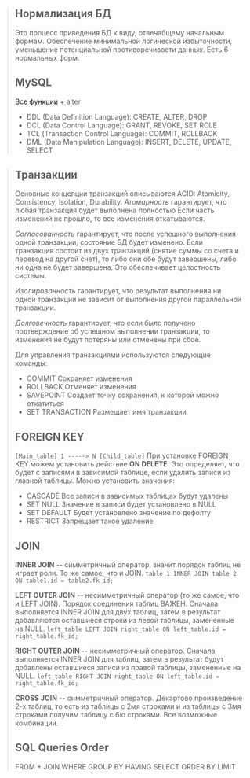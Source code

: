 >## Нормализация БД
>Это процесс приведения БД к виду, отвечабщему начальным формам. Обеспечение минимальной логической избыточности, уменьшение потенциальной противоречивости данных. Есть 6 нормальных форм. 
>## MySQL
>[Все функции](https://tproger.ru/translations/sql-recap/) + alter 
> - DDL (Data Definition Language): CREATE, ALTER, DROP
> - DCL (Data Control Language): GRANT, REVOKE, SET ROLE
> - TCL (Тгаnsасtiоn Соntrol Language): COMMIT, ROLLBACK
> - DML (Data Manipulation Language): INSERT, DELETE, UPDATE, SELECT

>## Транзакции
>Основные концепции транзакций описываются ACID: Atomicity, Consistency, Isolation, Durability.
>*Атомарность* гарантирует, что любая транзакция будет выполнена полностью Если часть изменений не прошло, то все изменения откатываются.
>
>*Согласованность* гарантирует, что после успешного выполнения одной транзакции, состояние БД будет изменено. Если транзакция состоит из двух транзакций (снятие суммы со счета и перевод на другой счет), то либо они обе будут завершены, либо ни одна не будет завершена. Это обеспечивает целостность системы.
>
>*Изолированность* гарантирует, что результат выполнения ни одной транзакции не зависит от выполнения другой параллельной транзакции.
>
>*Долговечность* гарантирует, что если было получено подтверждение об успешном выполнении транзакции, то изменения не будут потеряны или отменены при сбое.
>
>Для управления транзакциями используются следующие команды:
> - COMMIT
>Сохраняет изменения
> - ROLLBACK
>Отменяет изменения
> - SAVEPOINT
>Создает точку сохранения, к которой можно откатиться
> - SET TRANSACTION
>Размещает имя транзакции
>## FOREIGN KEY
>``[Main_table] 1 -----> N [Child_table]``
>При установке FOREIGN KEY можем установить действие **ON DELETE**. Это определяет, что будет с записями в зависимой таблице, если удалить записи из главной таблицы. Можно установить значения:
> - CASCADE
>Все записи в зависимых таблицах будут удалены 
> - SET NULL
>Значение в записи будет установлено в NULL
> - SET DEFAULT
>Будет установлено значение по дефолту
> - RESTRICT
>Запрещает такое удаление
>## JOIN
>**INNER JOIN** -- симметричный оператор, значит порядок таблиц не играет роли. То же самое, что и JOIN.
>``table_1 INNER JOIN table_2 ON table1.id = table2.fk_id;``
>
>**LEFT OUTER JOIN** -- несимметричный оператор (то же самое, что и LEFT JOIN). Порядок соединения таблиц ВАЖЕН. Сначала выполняется INNER JOIN для двух таблиц, затем в результат добавляются оставшиеся строки из левой таблицы, замененные на NULL.
>``left_table LEFT JOIN right_table ON left_table.id = right_table.fk_id;``
>
>**RIGHT OUTER JOIN** -- несимметричный оператор. Сначала выполняется INNER JOIN для таблиц, затем в результат будут добавлены оставшиеся записи из правой таблицы, замененные на NULL.
>``left_table RIGHT JOIN right_table ON left_table.id = right_table.fk_id;``
>
>**CROSS JOIN** -- симметричный оператор. Декартово произведение 2-х таблиц, то есть из таблицы с 2мя строками и из таблицы с 3мя строками получим таблицу с 6ю строками. Все возможные комбинации.
>## SQL Queries Order
>FROM + JOIN
>WHERE
>GROUP BY
>HAVING
>SELECT
>ORDER BY
>LIMIT
<!--stackedit_data:
eyJoaXN0b3J5IjpbLTE1NTUwNzcxMTAsMTQzOTg0OTU5Myw3OT
AyOTQyNDNdfQ==
-->